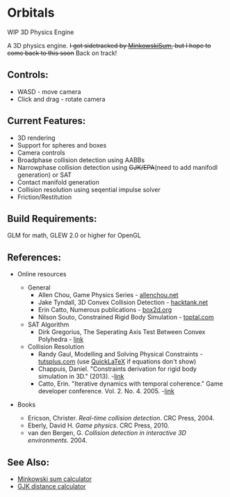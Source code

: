 # Orbitals
WIP 3D Physics Engine

A 3D physics engine. ~~I got sidetracked by [MinkowskiSum](https://github.com/inzombiak/MinkowskiSum), but I hope to come back to this soon~~ 
Back on track!

## Controls:
  * WASD - move camera
  * Click and drag - rotate camera
  
## Current Features:
* 3D rendering
* Support for spheres and boxes
* Camera controls
* Broadphase collision detection using AABBs
* Narrowphase collision detection using ~~GJK/EPA~~(need to add manifodl generation) or SAT
* Contact manifold generation
* Collision resolution using seqential impulse solver
* Friction/Restitution

## Build Requirements:
GLM for math, GLEW 2.0 or higher for OpenGL

## References:
 * Online resources
   * General
     * Allen Chou, Game Physics Series - [allenchou.net](http://allenchou.net/game-physics-series/)
     * Jake Tyndall, 3D Convex Collision Detection - [hacktank.net](http://hacktank.net/blog/?p=93)
     * Erin Catto, Numerous publications - [box2d.org](http://box2d.org/downloads/)
     * Nilson Souto, Constrained Rigid Body Simulation - [toptal.com](https://www.toptal.com/game/video-game-physics-part-iii-constrained-rigid-body-simulation)
   * SAT Algorithm
      * Dirk Gregorius, The Seperating Axis Test Between Convex Polyhedra - [link](http://twvideo01.ubm-us.net/o1/vault/gdc2013/slides/822403Gregorius_Dirk_TheSeparatingAxisTest.pdf)
   * Collision Resolution
     * Randy Gaul, Modelling and Solving Physical Constraints - [tutsplus.com](https://gamedevelopment.tutsplus.com/tutorials/modelling-and-solving-physical-constraints--gamedev-12578) (use [QuickLaTeX](http://quicklatex.com/) if equations don't show)
     * Chappuis, Daniel. "Constraints derivation for rigid body simulation in 3D." (2013). -[link](https://pdfs.semanticscholar.org/8db7/334a726806d41c04f34bda382bb3e465e31f.pdf) 
     * Catto, Erin. "Iterative dynamics with temporal coherence." Game developer conference. Vol. 2. No. 4. 2005. -[link](https://pdfs.semanticscholar.org/30b2/74ff5e3ac27e5264e70441c7f94bfab18b7b.pdf)
   
 * Books
   * Ericson, Christer. *Real-time collision detection*. CRC Press, 2004.
   * Eberly, David H. *Game physics*. CRC Press, 2010.
   * van den Bergen, G. *Collision detection in interactive 3D environments*. 2004.
   
## See Also:
* [Minkowski sum calculator](https://github.com/inzombiak/MinkowskiSum)
* [GJK distance calculator](https://github.com/inzombiak/GJK)
